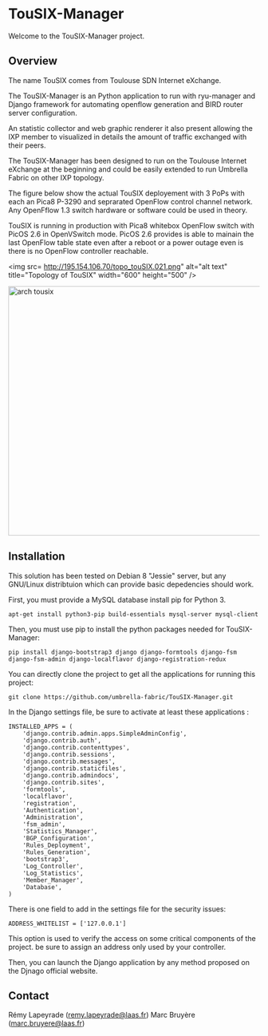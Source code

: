 # TouSIX-Manager

Welcome to the TouSIX-Manager project.

Overview
--------

The name TouSIX comes from Toulouse SDN Internet eXchange.

The TouSIX-Manager is an Python application to run with ryu-manager and Django framework for automating openflow generation and BIRD router server configuration. 

An statistic collector and web graphic renderer it also present allowing the IXP member to visualized in details the amount of traffic exchanged  with their peers. 

The TouSIX-Manager has been designed to run on the Toulouse Internet eXchange at the beginning and could be easily extended to run Umbrella Fabric on other IXP topology.

The figure below show the actual TouSIX deployement with 3 PoPs with each an Pica8 P-3290 and seprarated OpenFlow control channel network. Any OpenFflow 1.3 switch hardware or software could be used in theory. 

TouSIX is running in production with Pica8 whitebox OpenFlow switch with PicOS 2.6 in OpenVSwitch mode. PicOS 2.6 provides is able to mainain the last OpenFlow table state even after a reboot or a power outage even is there is no OpenFlow controller  reachable. 



<img src=
http://195.154.106.70/topo_touSIX.021.png" alt="alt text" title="Topology of TouSIX" width="600" height="500" />


<img src="
http://195.154.106.70/soft_archi_tousix.001.png" alt="arch tousix" title="TouSIX software architecture" width="600" height="500" />

    
Installation
------------

This solution has been tested on Debian 8 "Jessie" server, but any GNU/Linux distribtuion which can provide basic depedencies should work.

First, you must provide a MySQL database install pip for Python 3.


    apt-get install python3-pip build-essentials mysql-server mysql-client


Then, you must use pip to install the python packages needed for TouSIX-Manager:
    

    pip install django-bootstrap3 django django-formtools django-fsm django-fsm-admin django-localflavor django-registration-redux


You can directly clone the project to get all the applications for running this project:
    

    git clone https://github.com/umbrella-fabric/TouSIX-Manager.git


In the Django settings file, be sure to activate at least these applications :
    

    INSTALLED_APPS = (
        'django.contrib.admin.apps.SimpleAdminConfig',
        'django.contrib.auth',
        'django.contrib.contenttypes',
        'django.contrib.sessions',
        'django.contrib.messages',
        'django.contrib.staticfiles',
        'django.contrib.admindocs',
        'django.contrib.sites',
        'formtools',
        'localflavor',
        'registration',
        'Authentication',
        'Administration',
        'fsm_admin',
        'Statistics_Manager',
        'BGP_Configuration',
        'Rules_Deployment',
        'Rules_Generation',
        'bootstrap3',
        'Log_Controller',
        'Log_Statistics',
        'Member_Manager',
        'Database',
    )

There is one field to add in the settings file for the security issues:

    ADDRESS_WHITELIST = ['127.0.0.1']

This option is used to verify the access on some critical components of the project. be sure to assign an address only used by your controller.

Then, you can launch the Django application by any method proposed on the Djnago official website.


Contact
-------
Rémy Lapeyrade (remy.lapeyrade@laas.fr)
Marc Bruyère (marc.bruyere@laas.fr)


